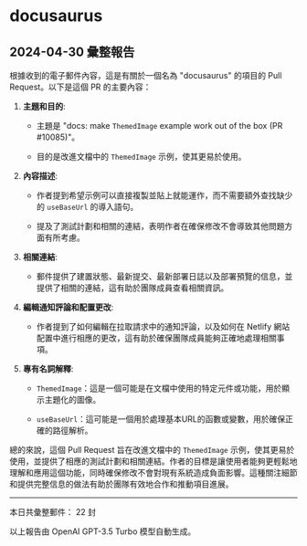# docusaurus

## 2024-04-30 彙整報告

根據收到的電子郵件內容，這是有關於一個名為 "docusaurus" 的項目的 Pull Request。以下是這個 PR 的主要內容：



1. **主題和目的**:

   - 主題是 "docs: make `ThemedImage` example work out of the box (PR #10085)"。

   - 目的是改進文檔中的 `ThemedImage` 示例，使其更易於使用。



2. **內容描述**:

   - 作者提到希望示例可以直接複製並貼上就能運作，而不需要額外查找缺少的 `useBaseUrl` 的導入語句。

   - 提及了測試計劃和相關的連結，表明作者在確保修改不會導致其他問題方面有所考慮。



3. **相關連結**:

   - 郵件提供了建置狀態、最新提交、最新部署日誌以及部署預覽的信息，並提供了相關的連結，這有助於團隊成員查看相關資訊。



4. **編輯通知評論和配置更改**:

   - 作者提到了如何編輯在拉取請求中的通知評論，以及如何在 Netlify 網站配置中進行相應的更改，這有助於確保團隊成員能夠正確地處理相關事項。



5. **專有名詞解釋**:

   - `ThemedImage`：這是一個可能是在文檔中使用的特定元件或功能，用於顯示主題化的圖像。

   - `useBaseUrl`：這可能是一個用於處理基本URL的函數或變數，用於確保正確的路徑解析。



總的來說，這個 Pull Request 旨在改進文檔中的 `ThemedImage` 示例，使其更易於使用，並提供了相應的測試計劃和相關連結。作者的目標是讓使用者能夠更輕鬆地理解和應用這個功能，同時確保修改不會對現有系統造成負面影響。這種關注細節和提供完整信息的做法有助於團隊有效地合作和推動項目進展。



---



本日共彙整郵件： 22 封



以上報告由 OpenAI GPT-3.5 Turbo 模型自動生成。